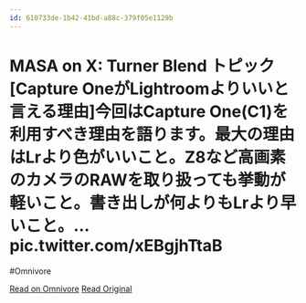 ```yaml
---
id: 610733de-1b42-41bd-a88c-379f05e1129b
---
```


# MASA on X: Turner Blend トピック[Capture OneがLightroomよりいいと言える理由]今回はCapture One(C1)を利用すべき理由を語ります。最大の理由はLrより色がいいこと。Z8など高画素のカメラのRAWを取り扱っても挙動が軽いこと。書き出しが何よりもLrより早いこと。… pic.twitter.com/xEBgjhTtaB
#Omnivore

[Read on Omnivore](https://omnivore.app/me/https-twitter-com-masaphoto-9-status-1762464728704778734-1901f67c231)
[Read Original](https://twitter.com/masaphoto9/status/1762464728704778734)

